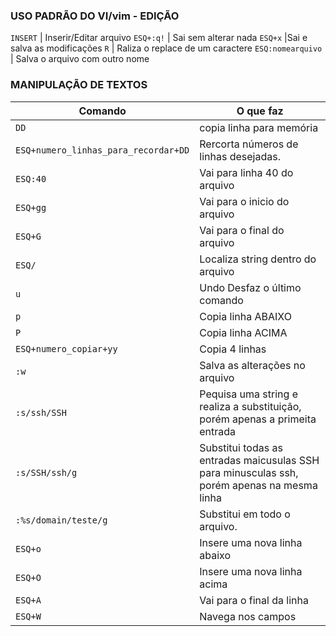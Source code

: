 <h3>USO PADRÃO DO VI/vim - EDIÇÃO</h3>

`INSERT` | Inserir/Editar arquivo 
`ESQ+:q!` | Sai sem alterar nada 
`ESQ+x` |Sai e salva as modificações
`R` | Raliza o replace de um caractere
`ESQ:nomearquivo` | Salva o arquivo com outro nome 


<h3>MANIPULAÇÃO DE TEXTOS</h3>

Comando | O que faz
--------|----------
`DD` | copia linha para memória 
`ESQ+numero_linhas_para_recordar+DD` | Rercorta números de linhas desejadas.
`ESQ:40` | Vai para linha 40 do arquivo 
`ESQ+gg` | Vai para o inicio do arquivo
`ESQ+G` | Vai para o final do arquivo 
`ESQ/` | Localiza string dentro do arquivo 
`u` | Undo Desfaz o último comando 
`p` | Copia linha ABAIXO
`P` | Copia linha ACIMA
`ESQ+numero_copiar+yy`| Copia 4 linhas 
`:w` | Salva as alterações no arquivo 
`:s/ssh/SSH` | Pequisa uma string e realiza a substituição, porém apenas a primeita entrada
`:s/SSH/ssh/g` | Substitui todas as entradas maicusulas SSH para minusculas ssh, porém apenas na mesma linha 
`:%s/domain/teste/g` | Substitui em todo o arquivo.
`ESQ+o` | Insere uma nova linha abaixo
`ESQ+O` | Insere uma nova linha acima 
`ESQ+A` | Vai para o final da linha 
`ESQ+W` | Navega nos campos 




